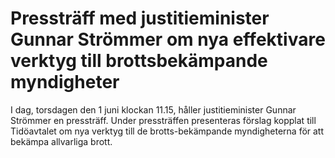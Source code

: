 # Pressträff med justitieminister Gunnar Strömmer om nya effektivare verktyg till brottsbekämpande myndigheter

I dag, torsdagen den 1 juni klockan 11.15, håller justitieminister Gunnar Strömmer en pressträff. Under pressträffen presenteras förslag kopplat till Tidöavtalet om nya verktyg till de brotts-bekämpande myndigheterna för att bekämpa allvarliga brott.
